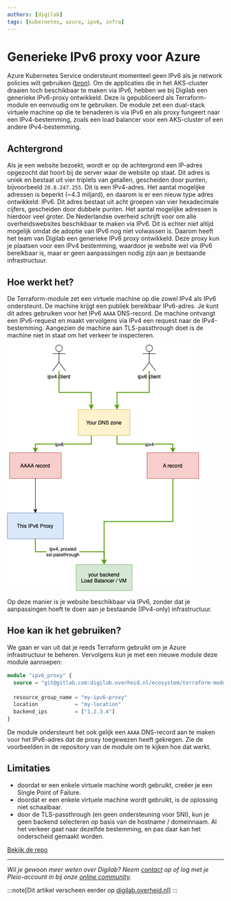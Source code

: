 ```yaml
---
authors: [digilab]
tags: [kubernetes, azure, ipv6, infra]
---
```

# Generieke IPv6 proxy voor Azure

Azure Kubernetes Service ondersteunt momenteel geen IPv6 als je network policies wilt gebruiken ([bron](https://learn.microsoft.com/en-gb/azure/aks/configure-kubenet-dual-stack?tabs=azure-cli%2Ckubectl#limitations)). Om de applicaties die in het AKS-cluster draaien toch beschikbaar te maken via IPv6, hebben we bij Digilab een generieke IPv6-proxy ontwikkeld. Deze is gepubliceerd als Terraform-module en eenvoudig om te gebruiken. De module zet een dual-stack virtuele machine op die te benaderen is via IPv6 en als proxy fungeert naar een IPv4-bestemming, zoals een load balancer voor een AKS-cluster of een andere IPv4-bestemming.

<!-- truncate -->

## Achtergrond

Als je een website bezoekt, wordt er op de achtergrond een IP-adres opgezocht dat hoort bij de server waar de website op staat. Dit adres is uniek en bestaat uit vier triplets van getallen, gescheiden door punten, bijvoorbeeld `20.8.247.255`. Dit is een IPv4-adres. Het aantal mogelijke adressen is beperkt (~4.3 miljard), en daarom is er een nieuw type adres ontwikkeld: IPv6. Dit adres bestaat uit acht groepen van vier hexadecimale cijfers, gescheiden door dubbele punten. Het aantal mogelijke adressen is hierdoor veel groter. De Nederlandse overheid schrijft voor om alle overheidswebsites beschikbaar te maken via IPv6. Dit is echter niet altijd mogelijk omdat de adoptie van IPv6 nog niet volwassen is. Daarom heeft het team van Digilab een generieke IPv6 proxy ontwikkeld. Deze proxy kun je plaatsen voor een IPv4 bestemming, waardoor je website wel via IPv6 bereikbaar is, maar er geen aanpassingen nodig zijn aan je bestaande infrastructuur.

## Hoe werkt het?

De Terraform-module zet een virtuele machine op die zowel IPv4 als IPv6 ondersteunt. De machine krijgt een publiek bereikbaar IPv6-adres. Je kunt dit adres gebruiken voor het IPv6 `AAAA` DNS-record. De machine ontvangt een IPv6-request en maakt vervolgens via IPv4 een request naar de IPv4-bestemming. Aangezien de machine aan TLS-passthrough doet is de machine niet in staat om het verkeer te inspecteren.

![ipv6-proxy|390x500](ipv6-proxy.png)

Op deze manier is je website beschikbaar via IPv6, zonder dat je aanpassingen hoeft te doen aan je bestaande (IPv4-only) infrastructuur.

## Hoe kan ik het gebruiken?

We gaan er van uit dat je reeds Terraform gebruikt om je Azure infrastructuur te beheren. Vervolgens kun je met een nieuwe module deze module aanroepen:

```terraform
module "ipv6_proxy" {
  source = "git@gitlab.com:digilab.overheid.nl/ecosystem/terraform-modules/azure-generic-ipv6-proxy.git"

  resource_group_name = "my-ipv6-proxy"
  location            = "my-location"
  backend_ips         = ["1.2.3.4"]
}
```

De module ondersteunt het ook gelijk een `AAAA` DNS-record aan te maken voor het IPv6-adres dat de proxy toegewezen heeft gekregen. Zie de voorbeelden in de repository van de module om te kijken hoe dat werkt.

## Limitaties

- doordat er een enkele virtuele machine wordt gebruikt, creëer je een Single Point of Failure.
- doordat er een enkele virtuele machine wordt gebruikt, is de oplossing niet schaalbaar.
- door de TLS-passthrough (en geen ondersteuning voor SNI), kun je geen backend selecteren op basis van de hostname / domeinnaam. Al het verkeer gaat naar dezelfde bestemming, en pas daar kan het onderscheid gemaakt worden.

[Bekijk de repo](https://gitlab.com/digilab.overheid.nl/ecosystem/terraform-modules/azure-generic-ipv6-proxy)

- - -

*Wil je gewoon meer weten over Digilab? Neem [contact](https://digilab.overheid.nl/contact/) op of log met je Pleio-account in bij onze [online community](https://digilab.overheid.nl/chat/).*

:::note[Dit artikel verscheen eerder op [digilab.overheid.nl](https://digilab.overheid.nl/blog/azure-generieke-ipv6-proxy/)]
:::
